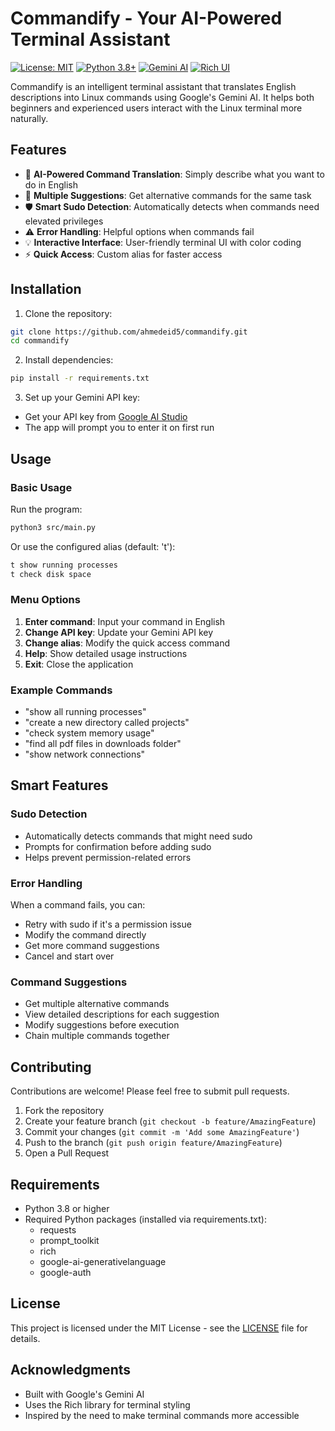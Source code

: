 # Commandify - Your AI-Powered Terminal Assistant

[![License: MIT](https://img.shields.io/badge/License-MIT-yellow.svg)](https://opensource.org/licenses/MIT)
[![Python 3.8+](https://img.shields.io/badge/python-3.8+-blue.svg)](https://www.python.org/downloads/)
[![Gemini AI](https://img.shields.io/badge/Gemini-AI-orange.svg)](https://deepmind.google/technologies/gemini/)
[![Rich UI](https://img.shields.io/badge/Rich-UI-purple.svg)](https://rich.readthedocs.io/)

Commandify is an intelligent terminal assistant that translates English descriptions into Linux commands using Google's Gemini AI. It helps both beginners and experienced users interact with the Linux terminal more naturally.

## Features

- 🤖 **AI-Powered Command Translation**: Simply describe what you want to do in English
- 🔄 **Multiple Suggestions**: Get alternative commands for the same task
- 🛡️ **Smart Sudo Detection**: Automatically detects when commands need elevated privileges
- ⚠️ **Error Handling**: Helpful options when commands fail
- 💡 **Interactive Interface**: User-friendly terminal UI with color coding
- ⚡ **Quick Access**: Custom alias for faster access

## Installation

1. Clone the repository:
```bash
git clone https://github.com/ahmedeid5/commandify.git
cd commandify
```

2. Install dependencies:
```bash
pip install -r requirements.txt
```

3. Set up your Gemini API key:
- Get your API key from [Google AI Studio](https://makersuite.google.com/app/apikey)
- The app will prompt you to enter it on first run

## Usage

### Basic Usage
Run the program:
```bash
python3 src/main.py
```

Or use the configured alias (default: 't'):
```bash
t show running processes
t check disk space
```

### Menu Options
1. **Enter command**: Input your command in English
2. **Change API key**: Update your Gemini API key
3. **Change alias**: Modify the quick access command
4. **Help**: Show detailed usage instructions
5. **Exit**: Close the application

### Example Commands
- "show all running processes"
- "create a new directory called projects"
- "check system memory usage"
- "find all pdf files in downloads folder"
- "show network connections"

## Smart Features

### Sudo Detection
- Automatically detects commands that might need sudo
- Prompts for confirmation before adding sudo
- Helps prevent permission-related errors

### Error Handling
When a command fails, you can:
- Retry with sudo if it's a permission issue
- Modify the command directly
- Get more command suggestions
- Cancel and start over

### Command Suggestions
- Get multiple alternative commands
- View detailed descriptions for each suggestion
- Modify suggestions before execution
- Chain multiple commands together

## Contributing

Contributions are welcome! Please feel free to submit pull requests.

1. Fork the repository
2. Create your feature branch (`git checkout -b feature/AmazingFeature`)
3. Commit your changes (`git commit -m 'Add some AmazingFeature'`)
4. Push to the branch (`git push origin feature/AmazingFeature`)
5. Open a Pull Request

## Requirements

- Python 3.8 or higher
- Required Python packages (installed via requirements.txt):
  - requests
  - prompt_toolkit
  - rich
  - google-ai-generativelanguage
  - google-auth

## License

This project is licensed under the MIT License - see the [LICENSE](LICENSE) file for details.

## Acknowledgments

- Built with Google's Gemini AI
- Uses the Rich library for terminal styling
- Inspired by the need to make terminal commands more accessible
